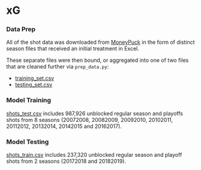 # xG

### Data Prep
All of the shot data was downloaded from <a href="http://moneypuck.com/data.htm">MoneyPuck</a> in the form of distinct season files that received an initial treatment in Excel.

These separate files were then bound, or aggregated into one of two files that are cleaned further via <code>prep_data.py</code>:
<ul>
<li><a href="https://drive.google.com/file/d/1p1IiUqVlKlmszVOWvlHiOUYf1X3ooIks/view?usp=sharing">training_set.csv</a></li>
<li><a href="https://drive.google.com/file/d/1JWUNobDbNl3Lc-M6KMRjIAakINqzObh_/view?usp=sharing">testing_set.csv</a></li>
</ul>

### Model Training
<a href="https://drive.google.com/file/d/1rAEsvR4efPrDjyqWFCL8i1OciWfXxKs7/view?usp=sharing">shots_test.csv</a> includes 987,926 unblocked regular season and playoffs shots from 8 seasons (20072008, 20082009, 20092010, 20102011, 20112012, 20132014, 20142015 and 20162017).

### Model Testing
<a href="https://drive.google.com/file/d/1C5l53rmSugEvGRdRH0cKAyBzSOHlAaeE/view?usp=sharing">shots_train.csv</a> includes 237,320 unblocked regular season and playoff shots from 2 seasons (20172018 and 20182019).
